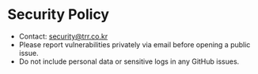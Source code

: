 # Security Policy

- Contact: security@trr.co.kr
- Please report vulnerabilities privately via email before opening a public issue.
- Do not include personal data or sensitive logs in any GitHub issues.
